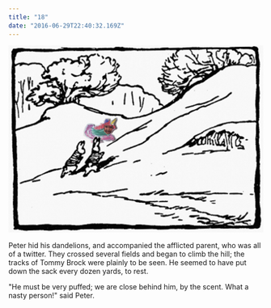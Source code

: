```yaml
---
title: "18"
date: "2016-06-29T22:40:32.169Z"
---
```



![Geir Gliser'n Grevling & Herr Havre Rev](./image018a.png)

Peter hid his dandelions, and accompanied the afflicted parent, who was all of a twitter. They crossed several fields and began to climb the hill; the tracks of Tommy Brock were plainly to be seen. He seemed to have put down the sack every dozen yards, to rest.

"He must be very puffed; we are close behind him, by the scent. What a nasty person!" said Peter.